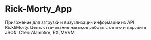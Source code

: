# Rick-Morty_App
Приложение для загрузки и визуализации информации из API Rick&Morty. 
Цель: оттачивание навыков работы с сетью и парсинга JSON. 
Стек: Alamofire, RX, MVVM
